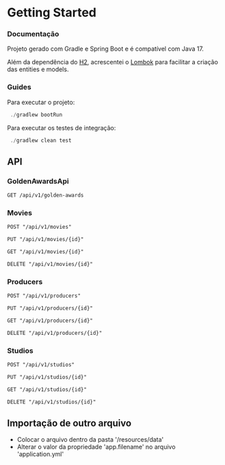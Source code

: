 # Getting Started

### Documentação
Projeto gerado com Gradle e Spring Boot e é compatível com Java 17.

Além da dependência do [H2](https://www.h2database.com/html/main.html), acrescentei o [Lombok](https://projectlombok.org/) para facilitar a criação das entities e models. 

### Guides
Para executar o projeto:

```js
 ./gradlew bootRun
```


Para executar os testes de integração:

```js
 ./gradlew clean test
```

## API

### GoldenAwardsApi

````dtd
GET /api/v1/golden-awards
````
### Movies

````dtd
POST "/api/v1/movies"

PUT "/api/v1/movies/{id}"

GET "/api/v1/movies/{id}"

DELETE "/api/v1/movies/{id}"
````
### Producers

````dtd
POST "/api/v1/producers"

PUT "/api/v1/producers/{id}"

GET "/api/v1/producers/{id}"

DELETE "/api/v1/producers/{id}"
````
### Studios

````dtd
POST "/api/v1/studios"

PUT "/api/v1/studios/{id}"

GET "/api/v1/studios/{id}"

DELETE "/api/v1/studios/{id}"
````

## Importação de outro arquivo
* Colocar o arquivo dentro da pasta '/resources/data'
* Alterar o valor da propriedade 'app.filename' no arquivo 'application.yml'
